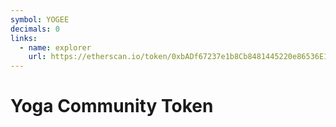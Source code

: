 ```yaml
---
symbol: YOGEE
decimals: 0
links:
  - name: explorer
    url: https://etherscan.io/token/0xbADf67237e1b8Cb8481445220e86536E1648FE3e
---
```


# Yoga Community Token
